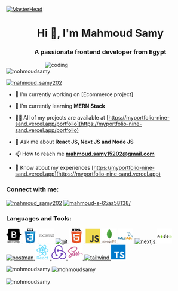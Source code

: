 [![MasterHead](https://miro.medium.com/v2/resize:fit:1400/format:webp/0*BoZuMV2kfcjiiTDV.png)](https://myportfolio-nine-sand.vercel.app/portfolio)
<h1 align="center">Hi 👋, I'm Mahmoud Samy</h1>
<h3 align="center">A passionate frontend developer from Egypt</h3>
<img src="https://cdn.dribbble.com/users/1059583/screenshots/4171367/media/5c8264a20b247115b68e6c2f4c97d5e6.gif" width="400" alt="coding" align="right" />

<p align="left"> <img src="https://komarev.com/ghpvc/?username=mohmoudsamy&label=Profile%20views&color=0e75b6&style=flat" alt="mohmoudsamy" /> </p>

<p align="left"> <a href="https://twitter.com/mahmoud_samy202" target="blank"><img src="https://img.shields.io/twitter/follow/mahmoud_samy202?logo=twitter&style=for-the-badge" alt="mahmoud_samy202" /></a> </p>

- 🔭 I’m currently working on [Ecommerce project]

- 🌱 I’m currently learning **MERN Stack**

- 👨‍💻 All of my projects are available at [https://myportfolio-nine-sand.vercel.app/portfolio](https://myportfolio-nine-sand.vercel.app/portfolio)

- 💬 Ask me about **React JS, Next JS and Node JS**

- 📫 How to reach me **mahmoud.samy15202@gmail.com**

- 📄 Know about my experiences [https://myportfolio-nine-sand.vercel.app](https://myportfolio-nine-sand.vercel.app)

<h3 align="left">Connect with me:</h3>
<p align="left">
<a href="https://twitter.com/mahmoud_samy202" target="blank"><img align="center" src="https://raw.githubusercontent.com/rahuldkjain/github-profile-readme-generator/master/src/images/icons/Social/twitter.svg" alt="mahmoud_samy202" height="30" width="40" /></a>
<a href="https://linkedin.com/in/mahmoud-s-65aa58138/" target="blank"><img align="center" src="https://raw.githubusercontent.com/rahuldkjain/github-profile-readme-generator/master/src/images/icons/Social/linked-in-alt.svg" alt="mahmoud-s-65aa58138/" height="30" width="40" /></a>
</p>

<h3 align="left">Languages and Tools:</h3>
<p align="left"> <a href="https://getbootstrap.com" target="_blank" rel="noreferrer"> <img src="https://raw.githubusercontent.com/devicons/devicon/master/icons/bootstrap/bootstrap-plain-wordmark.svg" alt="bootstrap" width="40" height="40"/> </a> <a href="https://www.w3schools.com/css/" target="_blank" rel="noreferrer"> <img src="https://raw.githubusercontent.com/devicons/devicon/master/icons/css3/css3-original-wordmark.svg" alt="css3" width="40" height="40"/> </a> <a href="https://expressjs.com" target="_blank" rel="noreferrer"> <img src="https://raw.githubusercontent.com/devicons/devicon/master/icons/express/express-original-wordmark.svg" alt="express" width="40" height="40"/> </a> <a href="https://git-scm.com/" target="_blank" rel="noreferrer"> <img src="https://www.vectorlogo.zone/logos/git-scm/git-scm-icon.svg" alt="git" width="40" height="40"/> </a> <a href="https://www.w3.org/html/" target="_blank" rel="noreferrer"> <img src="https://raw.githubusercontent.com/devicons/devicon/master/icons/html5/html5-original-wordmark.svg" alt="html5" width="40" height="40"/> </a> <a href="https://developer.mozilla.org/en-US/docs/Web/JavaScript" target="_blank" rel="noreferrer"> <img src="https://raw.githubusercontent.com/devicons/devicon/master/icons/javascript/javascript-original.svg" alt="javascript" width="40" height="40"/> </a> <a href="https://www.mongodb.com/" target="_blank" rel="noreferrer"> <img src="https://raw.githubusercontent.com/devicons/devicon/master/icons/mongodb/mongodb-original-wordmark.svg" alt="mongodb" width="40" height="40"/> </a> <a href="https://www.mysql.com/" target="_blank" rel="noreferrer"> <img src="https://raw.githubusercontent.com/devicons/devicon/master/icons/mysql/mysql-original-wordmark.svg" alt="mysql" width="40" height="40"/> </a> <a href="https://nextjs.org/" target="_blank" rel="noreferrer"> <img src="https://cdn.worldvectorlogo.com/logos/nextjs-2.svg" alt="nextjs" width="40" height="40"/> </a> <a href="https://nodejs.org" target="_blank" rel="noreferrer"> <img src="https://raw.githubusercontent.com/devicons/devicon/master/icons/nodejs/nodejs-original-wordmark.svg" alt="nodejs" width="40" height="40"/> </a> <a href="https://postman.com" target="_blank" rel="noreferrer"> <img src="https://www.vectorlogo.zone/logos/getpostman/getpostman-icon.svg" alt="postman" width="40" height="40"/> </a> <a href="https://reactjs.org/" target="_blank" rel="noreferrer"> <img src="https://raw.githubusercontent.com/devicons/devicon/master/icons/react/react-original-wordmark.svg" alt="react" width="40" height="40"/> </a> <a href="https://redux.js.org" target="_blank" rel="noreferrer"> <img src="https://raw.githubusercontent.com/devicons/devicon/master/icons/redux/redux-original.svg" alt="redux" width="40" height="40"/> </a> <a href="https://sass-lang.com" target="_blank" rel="noreferrer"> <img src="https://raw.githubusercontent.com/devicons/devicon/master/icons/sass/sass-original.svg" alt="sass" width="40" height="40"/> </a> <a href="https://tailwindcss.com/" target="_blank" rel="noreferrer"> <img src="https://www.vectorlogo.zone/logos/tailwindcss/tailwindcss-icon.svg" alt="tailwind" width="40" height="40"/> </a> <a href="https://www.typescriptlang.org/" target="_blank" rel="noreferrer"> <img src="https://raw.githubusercontent.com/devicons/devicon/master/icons/typescript/typescript-original.svg" alt="typescript" width="40" height="40"/> </a> </p>

<p><img align="left" src="https://github-readme-stats.vercel.app/api/top-langs?username=mohmoudsamy&show_icons=true&locale=en&layout=compact" alt="mohmoudsamy" /></p>

<p>&nbsp;<img align="center" src="https://github-readme-stats.vercel.app/api?username=mohmoudsamy&show_icons=true&locale=en" alt="mohmoudsamy" /></p>

<p><img align="center" src="https://github-readme-streak-stats.herokuapp.com/?user=mohmoudsamy&" alt="mohmoudsamy" /></p>
